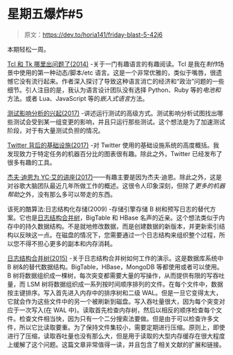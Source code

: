 # 星期五爆炸#5

> 原文：<https://dev.to/horia141/friday-blast-5-42j6>

本期轻松一周。

[Tcl 和 Tk 哪里出问题了(2014)](https://journal.dedasys.com/2010/03/30/where-tcl-and-tk-went-wrong/) -关于一门有趣语言的有趣阅读。Tcl 是我在*制作*场景中使用的第一种动态/脚本/etc 语言。这是一个非常优雅的，类似于嘴唇，很遗憾它没有流行起来。作者深入探讨了导致这种语言消亡的经济和“政治”问题的一些细节。引人注目的是，我认为语言设计团队没有选择 Python、Ruby 等的*电池和*方法。或者 Lua、JavaScript 等的*嵌入式语言*方法。

[测试影响分析的兴起(2017)](https://martinfowler.com/articles/rise-test-impact-analysis.html) -讲述运行测试的高级方式。测试影响分析试图找出哪些测试会受到某一组变更的影响，并且只运行那些测试。这个想法是为了加速测试阶段，对于有大量测试负担的情况。

[Twitter 背后的基础设施(2017)](https://blog.twitter.com/engineering/en_us/topics/infrastructure/2017/the-infrastructure-behind-twitter-scale.html) -对 Twitter 使用的基础设施系统的高度概括。我发现致力于特定任务的机器百分比的图表很有趣。除此之外，Twitter 已经发布了很多有趣的工具。

[杰夫·迪恩为 YC·艾的讲座(2017)](http://blog.ycombinator.com/jeff-deans-lecture-for-yc-ai/?src=hn)——有趣主要是因为杰夫·迪恩。除此之外，这是对谷歌大脑团队最近几年所做工作的概述。这很令人印象深刻，但除了*更多的机器帮助*之外，没有那么多可以带走的东西。

该死的酷算法:日志结构化存储(2009) -存储引擎存储 B 树和预写日志的替代方案。它也是[日志结构合并树](https://en.wikipedia.org/wiki/Log-structured_merge-tree)，BigTable 和 HBase 名声的近亲。这个想法类似于内存中的持久数据结构。不是就地修改数据，而是创建数据的新版本，并更新索引结构以反映这一点。在磁盘的情况下，您需要通过一个日志结构来组织整个过程，所以您不得不担心更多的副本和内存消耗。

[日志结构合并树(2015)](http://www.benstopford.com/2015/02/14/log-structured-merge-trees/) -关于日志结构合并树如何工作的演示。这是数据库系统中 B 树&的替代数据结构。BigTable，HBase，MongoDB 等都使用或者可以使用。B 树将数据组织成一棵树，每次突变都需要大量的写操作，从而提供有限的写吞吐量，而 LSM 树将数据组织成一系列按时间顺序排列的文件。在每个文件中，数据按主键排序。写入首先进入内存中的排序树和二级 WAL。但是一旦它变得太大，它就会作为这些文件中的另一个被刷新到磁盘。写入吞吐量很大，因为每个突变对应于一次写入(在 WAL 中)。读取首先检查内存树，然后以相反的顺序检查每个文件。检查文件相当快，因为只有一个二分搜索法要做。但是由于可以检查许多文件，所以它比读取要重。为了保持文件集较小，需要定期进行压缩。原则上，即使进行了压缩，读取吞吐量也没有那么大，但是用于读取的大型内存缓存在很大程度上缓解了这个问题。这篇文章非常值得一读，并且包含了相关文献的扩展和链接。